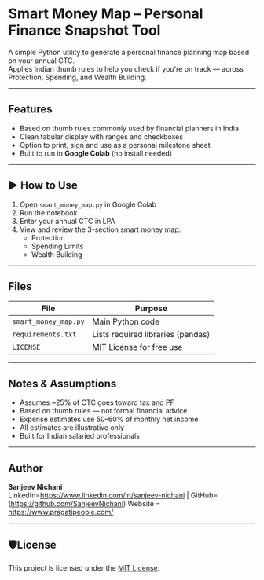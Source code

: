 # Smart Money Map – Personal Finance Snapshot Tool

A simple Python utility to generate a personal finance planning map based on your annual CTC.  
Applies Indian thumb rules to help you check if you're on track — across Protection, Spending, and Wealth Building.

---

## Features

- Based on thumb rules commonly used by financial planners in India
- Clean tabular display with ranges and checkboxes
- Option to print, sign and use as a personal milestone sheet
- Built to run in **Google Colab** (no install needed)

---

## ▶ How to Use

1. Open `smart_money_map.py` in Google Colab
2. Run the notebook
3. Enter your annual CTC in LPA
4. View and review the 3-section smart money map:
   - Protection
   - Spending Limits
   - Wealth Building

---

## Files

| File                | Purpose                                  |
|---------------------|------------------------------------------|
| `smart_money_map.py`| Main Python code                         |
| `requirements.txt`  | Lists required libraries (pandas)        |
| `LICENSE`           | MIT License for free use                 |

---

## Notes & Assumptions

- Assumes ~25% of CTC goes toward tax and PF
- Based on thumb rules — not formal financial advice
- Expense estimates use 50–60% of monthly net income
- All estimates are illustrative only
- Built for Indian salaried professionals

---

## Author

**Sanjeev Nichani**  
LinkedIn=https://www.linkedin.com/in/sanjeev-nichani | GitHub=(https://github.com/SanjeevNichani)
Website = https://www.pragatipeople.com/

---

## 🛡License

This project is licensed under the [MIT License](LICENSE).

